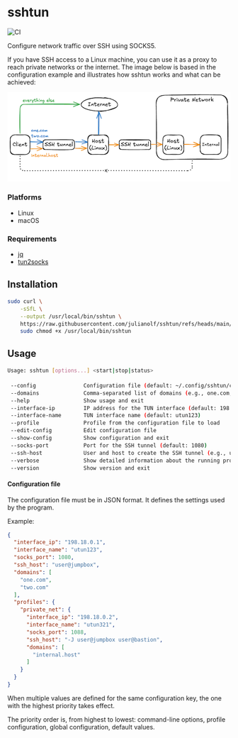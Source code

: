 # sshtun

![CI](https://github.com/julianolf/sshtun/actions/workflows/ci.yml/badge.svg?event=push)

Configure network traffic over SSH using SOCKS5.

If you have SSH access to a Linux machine, you can use it as a proxy to reach private networks or the internet.
The image below is based in the configuration example and illustrates how sshtun works and what can be achieved:

![Diagram](diagram.png "Diagram")

### Platforms

- Linux
- macOS

### Requirements

- [jq](https://jqlang.org)
- [tun2socks](https://github.com/xjasonlyu/tun2socks)

## Installation

```sh
sudo curl \
    -sSfL \
    --output /usr/local/bin/sshtun \
    https://raw.githubusercontent.com/julianolf/sshtun/refs/heads/main/sshtun.sh &&
    sudo chmod +x /usr/local/bin/sshtun
```

## Usage

```sh
Usage: sshtun [options...] <start|stop|status>

 --config               Configuration file (default: ~/.config/sshtun/config.cfg)
 --domains              Comma-separated list of domains (e.g., one.com,two.com)
 --help                 Show usage and exit
 --interface-ip         IP address for the TUN interface (default: 198.18.0.1)
 --interface-name       TUN interface name (default: utun123)
 --profile              Profile from the configuration file to load
 --edit-config          Edit configuration file
 --show-config          Show configuration and exit
 --socks-port           Port for the SSH tunnel (default: 1080)
 --ssh-host             User and host to create the SSH tunnel (e.g., user@jumpbox)
 --verbose              Show detailed information about the running process
 --version              Show version and exit
```

#### Configuration file

The configuration file must be in JSON format. It defines the settings used by the program.

Example:

```json
{
  "interface_ip": "198.18.0.1",
  "interface_name": "utun123",
  "socks_port": 1080,
  "ssh_host": "user@jumpbox",
  "domains": [
    "one.com",
    "two.com"
  ],
  "profiles": {
    "private_net": {
      "interface_ip": "198.18.0.2",
      "interface_name": "utun321",
      "socks_port": 1088,
      "ssh_host": "-J user@jumpbox user@bastion",
      "domains": [
        "internal.host"
      ]
    }
  }
}
```

When multiple values are defined for the same configuration key, the one with the highest priority takes effect.

The priority order is, from highest to lowest:
command-line options, profile configuration, global configuration, default values.
